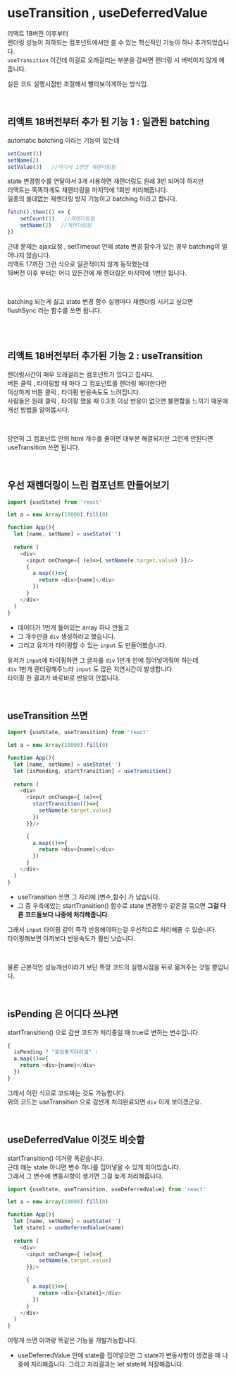 # useTransition , useDeferredValue

리액트 18버전 이후부터 <br>
렌더링 성능이 저하되는 컴포넌트에서만 쓸 수 있는 혁신적인 기능이 하나 추가되었습니다. <br>
`useTransition` 이건데 이걸로 오래걸리는 부분을 감싸면 렌더링 시 버벅이지 않게 해줍니다. <br>

실은 코드 실행시점만 조절해서 빨라보이게하는 방식임.

<br>

## 리액트 18버전부터 추가 된 기능 1 : 일관된 batching

automatic batching 이라는 기능이 있는데

```js
setCount(1) 
setName(2) 
setValue(3)   //여기서 1번만 재렌더링됨
```
state 변경함수를 연달아서 3개 사용하면 재렌더링도 원래 3번 되어야 하지만 <br>
리액트는 똑똑하게도 재렌더링을 마지막에 1회만 처리해줍니다. <br>
일종의 쓸데없는 재렌더링 방지 기능이고 batching 이라고 합니다.

```js
fetch().then(() => {
    setCount(1)   //재렌더링됨
    setName(2)   //재렌더링됨
}) 
```
근데 문제는 ajax요청 , setTimeout 안에 state 변경 함수가 있는 경우 batching이 일어나지 않습니다. <br>
리액트 17까진 그런 식으로 일관적이지 않게 동작했는데 <br>
18버전 이후 부터는 어디 있든간에 재 렌더링은 마지막에 1번만 됩니다.

<br>

batching 되는게 싫고 state 변경 함수 실행마다 재렌더링 시키고 싶으면 <br>
flushSync 라는 함수를 쓰면 됩니다.

<br><br>

## 리액트 18버전부터 추가된 기능 2 : useTransition

렌더링시간이 매우 오래걸리는 컴포넌트가 있다고 칩시다. <br>
버튼 클릭 , 타이핑할 때 마다 그 컴포넌트를 렌더링 해야한다면 <br>
이상하게 버튼 클릭 , 타이핑 반응속도도 느려집니다. <br>
사람들은 원래 클릭 , 타이핑 했을 때 0.3초 이상 반응이 없으면 불편함을 느끼기 때문에 개선 방법을 알아봅시다.

<br>

당연히 그 컴포넌트 안의 html 개수를 줄이면 대부분 해결되지만 그런게 안된다면 useTransition 쓰면 됩니다.

<br>

## 우선 재렌더링이 느린 컴포넌트 만들어보기

```js
import {useState} from 'react'

let a = new Array(10000).fill(0)

function App(){
  let [name, setName] = useState('')
  
  return (
    <div>
      <input onChange={ (e)=>{ setName(e.target.value) }}/>
      {
        a.map(()=>{
          return <div>{name}</div>
        })
      }
    </div>
  )
}
```
- 데이터가 1만개 들어있는 array 하나 만들고
- 그 개수만큼 `div` 생성하라고 했습니다.
- 그리고 유저가 타이핑할 수 있는 `input` 도 만들어봤습니다.

유저가 `input`에 타이핑하면 그 글자를 `div` 1만개 안에 집어넣어줘야 하는데 <br>
`div` 1만개 렌더링해주느라 `input` 도 많은 지연시간이 발생합니다.
<br>
타이핑 한 결과가 바로바로 반응이 안옵니다.

<br>

## useTransition 쓰면

```js
import {useState, useTransition} from 'react'

let a = new Array(10000).fill(0)

function App(){
  let [name, setName] = useState('')
  let [isPending, startTransition] = useTransition()
  
  return (
    <div>
      <input onChange={ (e)=>{ 
        startTransition(()=>{
          setName(e.target.value) 
        })
      }}/>

      {
        a.map(()=>{
          return <div>{name}</div>
        })
      }
    </div>
  )
}
```
- useTransition 쓰면 그 자리에 [변수,함수] 가 남습니다.
- 그 중 우측에있는 startTransition() 함수로 state 변경함수 같은걸 묶으면 **그걸 다른 코드들보다 나중에 처리해줍니다.**

그래서 `input` 타이핑 같이 즉각 반응해야하는걸 우선적으로 처리해줄 수 있습니다. <br>
타이핑해보면 아까보다 반응속도가 훨씬 낫습니다.

<br>

물론 근본적인 성능개선이라기 보단 특정 코드의 실행시점을 뒤로 옮겨주는 것일 뿐입니다.

<br>

## isPending 은 어디다 쓰냐면

startTransition() 으로 감싼 코드가 처리중일 때 true로 변하는 변수입니다.

```js
{
  isPending ? "로딩중기다리셈" :
  a.map(()=>{
    return <div>{name}</div>
  })
} 
```
그래서 이런 식으로 코드짜는 것도 가능합니다. <br>
위의 코드는 useTransition 으로 감싼게 처리완료되면 `div` 이게 보이겠군요.

<br>

## useDeferredValue 이것도 비슷함

startTransition() 이거랑 똑같습니다. <br>
근데 얘는 state 아니면 변수 하나를 집어넣을 수 있게 되어있습니다. <br>
그래서 그 변수에 변동사항이 생기면 그걸 늦게 처리해줍니다.

```js
import {useState, useTransition, useDeferredValue} from 'react'

let a = new Array(10000).fill(0)

function App(){
  let [name, setName] = useState('')
  let state1 = useDeferredValue(name)
  
  return (
    <div>
      <input onChange={ (e)=>{ 
          setName(e.target.value) 
      }}/>

      {
        a.map(()=>{
          return <div>{state1}</div>
        })
      }
    </div>
  )
}
```
이렇게 쓰면 아까랑 똑같은 기능을 개발가능합니다.

- useDeferredValue 안에 state를 집어넣으면 그 state가 변동사항이 생겼을 때 나중에 처리해줍니다. 그리고 처리결과는 let state에 저장해줍니다.
